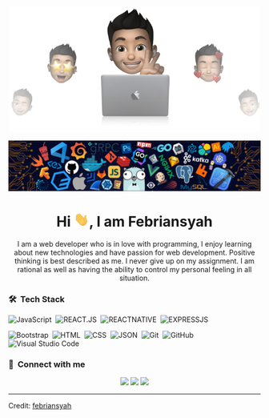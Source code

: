 <p align="center"><img src="https://raw.githubusercontent.com/KevinPatel04/KevinPatel04/master/cover-thompson.png"></p>
<p align="center"><img src="https://raw.githubusercontent.com/KevinPatel04/KevinPatel04/master/header.png"></p>

<h1 align="center">Hi <img src="https://raw.githubusercontent.com/KevinPatel04/KevinPatel04/master/Hi.gif" width="30px">, I am Febriansyah</h1>

<p align="center" width="150px">I am a web developer who is in love with programming, I enjoy learning about new technologies and have passion for web development. Positive thinking is best described as me. I never give up on my assignment. I am rational as well as having the ability to control my personal feeling in all situation.</p>



### 🛠 &nbsp;Tech Stack

![JavaScript](https://img.shields.io/badge/-JavaScript-05122A?style=flat&logo=javascript)&nbsp;
![REACT.JS](https://img.shields.io/badge/-React-05122A?style=flat&logo=react&logoColor=FF2D20)&nbsp;
![REACTNATIVE](https://img.shields.io/badge/-React-05122A?style=flat&logo=reactnative&logoColor=FF2D20)&nbsp;
![EXPRESSJS](https://img.shields.io/badge/-Express%20Js-ffffff?style=flat&logo=express&logoColor=000000)&nbsp;

![Bootstrap](https://img.shields.io/badge/-Bootstrap-05122A?style=flat&logo=bootstrap&logoColor=563D7C)&nbsp;
![HTML](https://img.shields.io/badge/-HTML-05122A?style=flat&logo=HTML5)&nbsp;
![CSS](https://img.shields.io/badge/-CSS-05122A?style=flat&logo=CSS3&logoColor=1572B6)&nbsp;
![JSON](https://img.shields.io/badge/-JSON-05122A?style=flat&logo=json&logoColor=000000)&nbsp;
![Git](https://img.shields.io/badge/-Git-05122A?style=flat&logo=git)&nbsp;
![GitHub](https://img.shields.io/badge/-GitHub-05122A?style=flat&logo=github)&nbsp;
![Visual Studio Code](https://img.shields.io/badge/-Visual%20Studio%20Code-05122A?style=flat&logo=visual-studio-code&logoColor=007ACC)&nbsp;

### :link: &nbsp;Connect with me

<p align="center">
<a href="https://www.linkedin.com/in/febriansyah-adiputra-3a926a1a1/"><img src="https://img.shields.io/badge/-Febriansyah%20Adiputra-0077B5?style=for-the-badge&logo=Linkedin&logoColor=white"/></a>
<a href="mailto:berryprana@gmail.com"><img src="https://img.shields.io/badge/-1102.adiputra@gmail.com-D14836?style=for-the-badge&logo=Gmail&logoColor=white"/></a>
<a href="https://www.instagram.com/febriaansz"><img src="https://img.shields.io/badge/-febriansyah.me-E4405F?style=for-the-badge&logo=Instagram&logoColor=white"/></a>
</p>

---
Credit: [febriansyah](https://github.com/febriansyah11/)
